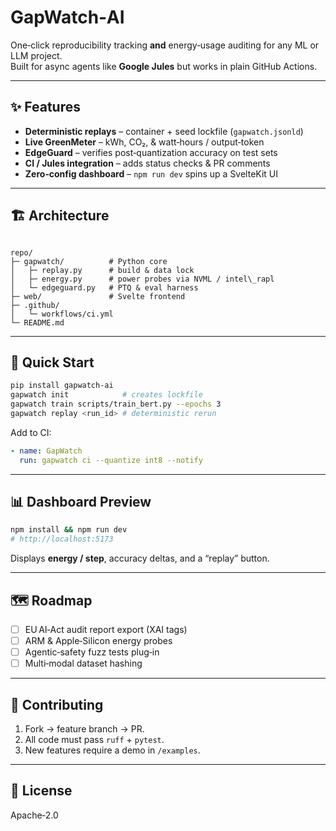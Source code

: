 # GapWatch‑AI

One‑click reproducibility tracking **and** energy‑usage auditing for any ML or LLM project.  
Built for async agents like **Google Jules** but works in plain GitHub Actions.

---

## ✨ Features
- **Deterministic replays** – container + seed lockfile (`gapwatch.jsonld`)
- **Live GreenMeter** – kWh, CO₂, & watt‑hours / output‑token
- **EdgeGuard** – verifies post‑quantization accuracy on test sets
- **CI / Jules integration** – adds status checks & PR comments
- **Zero‑config dashboard** – `npm run dev` spins up a SvelteKit UI

---

## 🏗 Architecture
```

repo/
├─ gapwatch/          # Python core
│   ├─ replay.py      # build & data lock
│   ├─ energy.py      # power probes via NVML / intel\_rapl
│   └─ edgeguard.py   # PTQ & eval harness
├─ web/               # Svelte frontend
├─ .github/
│   └─ workflows/ci.yml
└─ README.md

````

---

## 🚀 Quick Start

```bash
pip install gapwatch-ai
gapwatch init            # creates lockfile
gapwatch train scripts/train_bert.py --epochs 3
gapwatch replay <run_id> # deterministic rerun
````

Add to CI:

```yaml
- name: GapWatch
  run: gapwatch ci --quantize int8 --notify
```

---

## 📊 Dashboard Preview

```bash
npm install && npm run dev
# http://localhost:5173
```

Displays **energy / step**, accuracy deltas, and a “replay” button.

---

## 🗺 Roadmap

* [ ] EU AI‑Act audit report export (XAI tags)
* [ ] ARM & Apple‑Silicon energy probes
* [ ] Agentic‑safety fuzz tests plug‑in
* [ ] Multi‑modal dataset hashing

---

## 🤝 Contributing

1. Fork → feature branch → PR.
2. All code must pass `ruff` + `pytest`.
3. New features require a demo in `/examples`.

---

## 📄 License

Apache‑2.0
